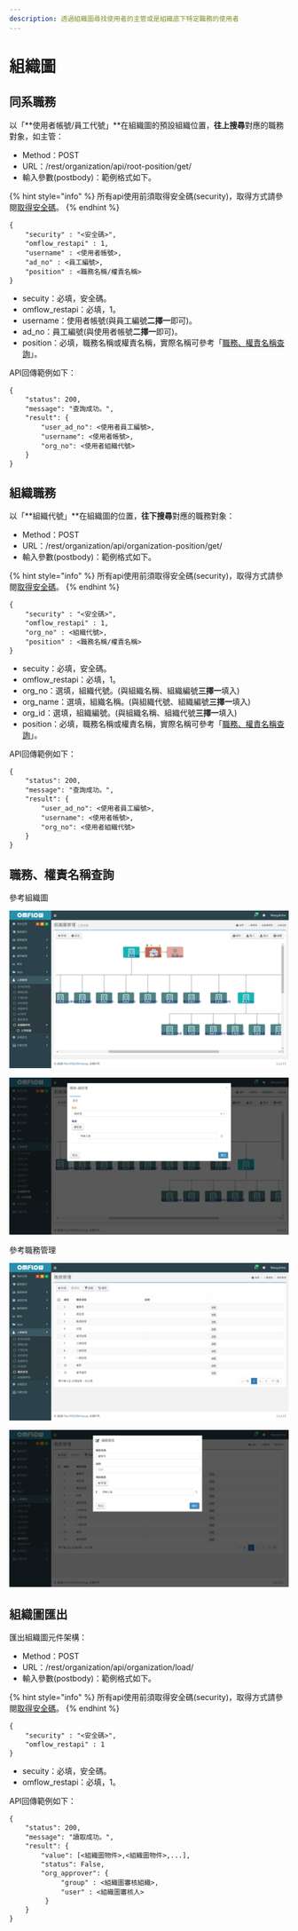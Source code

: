 ```yaml
---
description: 透過組織圖尋找使用者的主管或是組織底下特定職務的使用者
---
```


# 組織圖

## 同系職務

以「**使用者帳號/員工代號」**在組織圖的預設組織位置，**往上搜尋**對應的職務對象，如主管：

* Method：POST
* URL：/rest/organization/api/root-position/get/
* 輸入參數\(postbody\)：範例格式如下。

{% hint style="info" %}
所有api使用前須取得安全碼\(security\)，取得方式請參閱[取得安全碼](an-quan-ma.md)。
{% endhint %}

```text
{
	"security" : "<安全碼>",
	"omflow_restapi" : 1,
	"username" : <使用者帳號>,
	"ad_no" : <員工編號>,
	"position" : <職務名稱/權責名稱>
}
```

* secuity：必填，安全碼。
* omflow\_restapi：必填，1。
* username：使用者帳號\(與員工編號**二擇一**即可\)。
* ad\_no：員工編號\(與使用者帳號**二擇一**即可\)。
* position：必填，職務名稱或權責名稱，實際名稱可參考「[職務、權責名稱查詢](zu-zhi-tu.md#zhi-wu-quan-ze-ming-chen-cha-xun)」。

API回傳範例如下：

```text
{
    "status": 200,
    "message": "查詢成功。",
    "result": {
        "user_ad_no": <使用者員工編號>,
        "username": <使用者帳號>,
        "org_no": <使用者組織代號>
    }
}
```



## 組織職務

以「**組織代號」**在組織圖的位置，**往下搜尋**對應的職務對象：

* Method：POST
* URL：/rest/organization/api/organization-position/get/
* 輸入參數\(postbody\)：範例格式如下。

{% hint style="info" %}
所有api使用前須取得安全碼\(security\)，取得方式請參閱[取得安全碼](an-quan-ma.md)。
{% endhint %}

```text
{
	"security" : "<安全碼>",
	"omflow_restapi" : 1,
	"org_no" : <組織代號>,
	"position" : <職務名稱/權責名稱>
}
```

* secuity：必填，安全碼。
* omflow\_restapi：必填，1。
* org\_no：選填，組織代號。\(與組織名稱、組織編號**三擇一**填入\)
* org\_name：選填，組織名稱。\(與組織代號、組織編號**三擇一**填入\)
* org\_id：選填，組織編號。\(與組織名稱、組織代號**三擇一**填入\)
* position：必填，職務名稱或權責名稱，實際名稱可參考「[職務、權責名稱查詢](zu-zhi-tu.md#zhi-wu-quan-ze-ming-chen-cha-xun)」。

API回傳範例如下：

```text
{
    "status": 200,
    "message": "查詢成功。",
    "result": {
        "user_ad_no": <使用者員工編號>,
        "username": <使用者帳號>,
        "org_no": <使用者組織代號>
    }
}
```

## 職務、權責名稱查詢

參考組織圖

![&#x4F4D;&#x7F6E;&#xFF1A;&#x4E3B;&#x9078;&#x55AE;&amp;gt;&#x4EBA;&#x54E1;&#x7BA1;&#x7406;&amp;gt;&#x7D44;&#x7E54;&#x5716;&amp;gt;&#x4F01;&#x696D;&#x7D44;&#x7E54;&amp;gt;&#x8077;&#x52D9;&#x9EDE;\(&#x624B;&#x63D0;&#x7BB1;&#x5716;&#x793A;\)](../.gitbook/assets/image%20%2856%29.png)

![&#x5C0D;&#x8077;&#x52D9;&#x9EDE;&#x9EDE;&#x64CA;&#x300C;&#x9F52;&#x8F2A;&#x300D;&#x5716;&#x793A;&#xFF0C;&#x5373;&#x53EF;&#x770B;&#x5230;&#x5176;&#x8077;&#x52D9;&#x540D;&#x7A31;&#x53CA;&#x6B0A;&#x8CAC;&#x540D;&#x7A31;](../.gitbook/assets/image%20%288%29.png)

參考職務管理

![&#x4F4D;&#x7F6E;&#xFF1A;&#x4E3B;&#x9078;&#x55AE; &amp;gt; &#x4EBA;&#x54E1;&#x7BA1;&#x7406; &amp;gt; &#x8077;&#x52D9;&#x7BA1;&#x7406;](../.gitbook/assets/image%20%2812%29.png)

![&#x5C0D;&#x4EFB;&#x4E00;&#x8077;&#x52D9;&#x9EDE;&#x64CA;&#x300C;&#x7DE8;&#x8F2F;&#x300D;&#x6309;&#x9215;&#xFF0C;&#x5373;&#x53EF;&#x770B;&#x5230;&#x6240;&#x5305;&#x542B;&#x7684;&#x6B0A;&#x8CAC;&#x540D;&#x7A31;](../.gitbook/assets/image%20%2861%29.png)



## 組織圖匯出

匯出組織圖元件架構：

* Method：POST
* URL：/rest/organization/api/organization/load/
* 輸入參數\(postbody\)：範例格式如下。

{% hint style="info" %}
所有api使用前須取得安全碼\(security\)，取得方式請參閱[取得安全碼](an-quan-ma.md)。
{% endhint %}

```text
{
	"security" : "<安全碼>",
	"omflow_restapi" : 1
}
```

* secuity：必填，安全碼。
* omflow\_restapi：必填，1。

API回傳範例如下：

```text
{
    "status": 200,
    "message": "讀取成功。",
    "result": {
        "value": [<組織圖物件>,<組織圖物件>,...],
        "status": False,
        "org_approver": {
             "group" : <組織圖審核組織>,
             "user" : <組織圖審核人>
         }
    }
}
```



